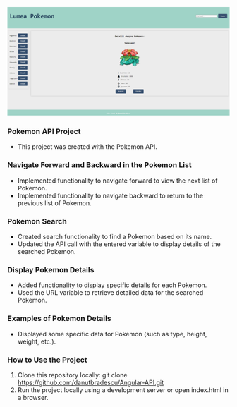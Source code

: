 ![alt text](image.png)
### Pokemon API Project
 - This project was created with the Pokemon API.

### Navigate Forward and Backward in the Pokemon List
 - Implemented functionality to navigate forward to view the next list of Pokemon.
 - Implemented functionality to navigate backward to return to the previous list of Pokemon.
### Pokemon Search
 - Created search functionality to find a Pokemon based on its name.
 - Updated the API call with the entered variable to display details of the searched Pokemon.
### Display Pokemon Details
 - Added functionality to display specific details for each Pokemon.
 - Used the URL variable to retrieve detailed data for the searched Pokemon.
### Examples of Pokemon Details
 - Displayed some specific data for Pokemon (such as type, height, weight, etc.).
### How to Use the Project
1. Clone this repository locally: git clone https://github.com/danutbradescu/Angular-API.git
2. Run the project locally using a development server or open index.html in a browser.
